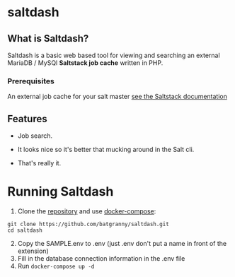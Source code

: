 # saltdash

## What is Saltdash?

Saltdash is a basic web based tool for viewing and searching an external MariaDB / MySQl **Saltstack job cache** written in PHP.

### Prerequisites
An external job cache for your salt master [see the Saltstack documentation](http://https://docs.saltproject.io/en/latest/topics/jobs/external_cache.html#external-job-cache)

## Features

- Job search. 

- It looks nice so it's better that mucking around in the Salt cli.

- That's really it.

# Running Saltdash
1. Clone the [repository](https://github.com/batgranny/saltdash.git) and use [docker-compose](https://docs.docker.com/compose/):

```commandline
git clone https://github.com/batgranny/saltdash.git
cd saltdash
```
2. Copy the SAMPLE.env to .env (just .env don't put a name in front of the extension)
3. Fill in the database connection information in the .env file
3. Run `docker-compose up -d`




